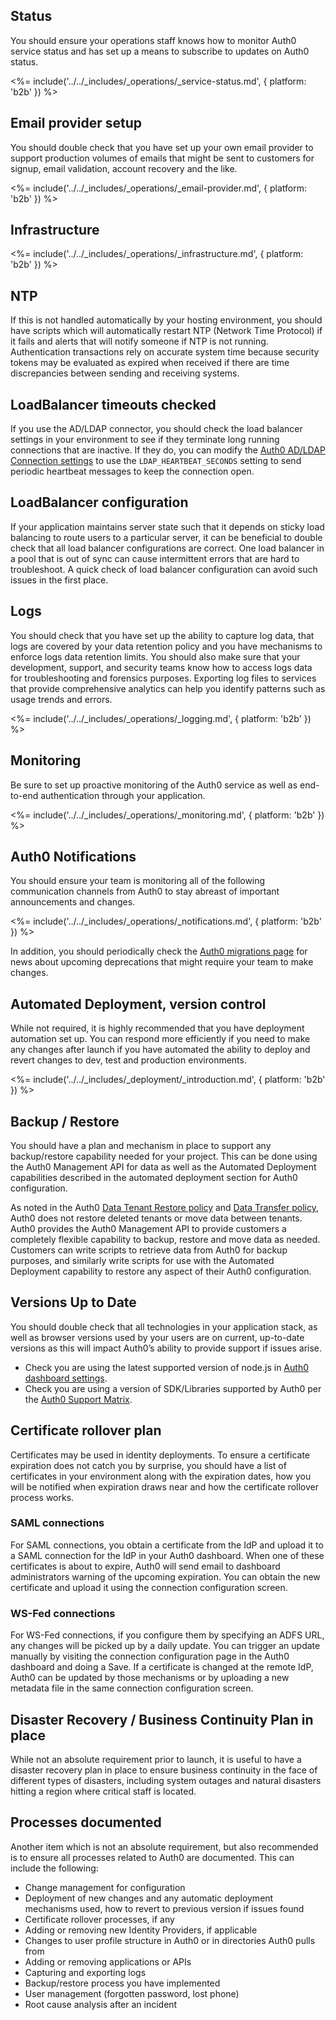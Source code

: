 ## Status

You should ensure your operations staff knows how to monitor Auth0 service status and has set up a means to subscribe to updates on Auth0 status.

<%= include('../../_includes/_operations/_service-status.md', { platform: 'b2b' }) %>

## Email provider setup

You should double check that you have set up your own email provider to support production volumes of emails that might be sent to customers for signup, email validation, account recovery and the like.

<%= include('../../_includes/_operations/_email-provider.md', { platform: 'b2b' }) %>

## Infrastructure

<%= include('../../_includes/_operations/_infrastructure.md', { platform: 'b2b' }) %>

## NTP

If this is not handled automatically by your hosting environment, you should have scripts which will automatically restart NTP (Network Time Protocol) if it fails and alerts that will notify someone if NTP is not running.  Authentication transactions rely on accurate system time because security tokens may be evaluated as expired when received if there are time discrepancies between sending and receiving systems.

## LoadBalancer timeouts checked 

If you use the AD/LDAP connector, you should check the load balancer settings in your environment to see if they terminate long running connections that are inactive. If they do, you can modify the [Auth0 AD/LDAP Connection settings](/connector/modify#configuration-file) to use the `LDAP_HEARTBEAT_SECONDS` setting to send periodic heartbeat messages to keep the connection open.

## LoadBalancer configuration

If your application maintains server state such that it depends on sticky load balancing to route users to a particular server, it can be beneficial to double check that all load balancer configurations are correct.  One load balancer in a pool that is out of sync can cause intermittent errors that are hard to troubleshoot.  A quick check of load balancer configuration can avoid such issues in the first place.

## Logs 

You should check that you have set up the ability to capture log data, that logs are covered by your data retention policy and you have mechanisms to enforce logs data retention limits. You should also make sure that your development, support, and security teams know how to access logs data for troubleshooting and forensics purposes. Exporting log files to services that provide comprehensive analytics can help you identify patterns such as usage trends and errors.

<%= include('../../_includes/_operations/_logging.md', { platform: 'b2b' }) %>

## Monitoring

Be sure to set up proactive monitoring of the Auth0 service as well as end-to-end authentication through your application. 

<%= include('../../_includes/_operations/_monitoring.md', { platform: 'b2b' }) %>

## Auth0 Notifications

You should ensure your team is monitoring all of the following communication channels from Auth0 to stay abreast of important announcements and changes.

<%= include('../../_includes/_operations/_notifications.md', { platform: 'b2b' }) %>

In addition, you should periodically check the [Auth0 migrations page](/product-lifecycle/migrations) for news about upcoming deprecations that might require your team to make changes.

## Automated Deployment, version control

While not required, it is highly recommended that you have deployment automation set up. You can respond more efficiently if you need to make any changes after launch if you have automated the ability to deploy and revert changes to dev, test and production environments.

<%= include('../../_includes/_deployment/_introduction.md', { platform: 'b2b' }) %>

## Backup / Restore

You should have a plan and mechanism in place to support any backup/restore capability needed for your project. This can be done using the Auth0 Management API for data as well as the Automated Deployment capabilities described in the automated deployment section for Auth0 configuration.

As noted in the Auth0 [Data Tenant Restore policy](policies/restore-deleted-tenant) and [Data Transfer policy](policies/data-transfer), Auth0 does not restore deleted tenants or move data between tenants.  Auth0 provides the Auth0 Management API to provide customers a completely flexible capability to backup, restore and move data as needed. Customers can write scripts to retrieve data from Auth0 for backup purposes, and similarly write scripts for use with the Automated Deployment capability to restore any aspect of their Auth0 configuration.

## Versions Up to Date

You should double check that all technologies in your application stack, as well as browser versions used by your users are on current, up-to-date versions as this will impact Auth0’s ability to provide support if issues arise.
* Check you are using the latest supported version of node.js in [Auth0 dashboard settings](/dashboard/dashboard-tenant-settings#extensibility).
* Check you are using a version of SDK/Libraries supported by Auth0 per the [Auth0 Support Matrix](/support/matrix).

## Certificate rollover plan

Certificates may be used in identity deployments. To ensure a certificate expiration does not catch you by surprise, you should have a list of certificates in your environment along with the expiration dates, how you will be notified when expiration draws near and how the certificate rollover process works.

### SAML connections

For SAML connections, you obtain a certificate from the IdP and upload it to a SAML connection for the IdP in your Auth0 dashboard. When one of these certificates is about to expire, Auth0 will send email to dashboard administrators warning of the upcoming expiration. You can obtain the new certificate and upload it using the connection configuration screen.

### WS-Fed connections

For WS-Fed connections, if you configure them by specifying an ADFS URL, any changes will be picked up by a daily update. You can trigger an update manually by visiting the connection configuration page in the Auth0 dashboard and doing a Save. If a certificate is changed at the remote IdP, Auth0 can be updated by those mechanisms or by uploading a new metadata file in the same connection configuration screen.

## Disaster Recovery / Business Continuity Plan in place

While not an absolute requirement prior to launch, it is useful to have a disaster recovery plan in place to ensure business continuity in the face of different types of disasters, including system outages and natural disasters hitting a region where critical staff is located.

## Processes documented

Another item which is not an absolute requirement, but also recommended is to ensure all processes related to Auth0 are documented. This can include the following:

* Change management for configuration
* Deployment of new changes and any automatic deployment mechanisms used, how to revert to previous version if issues found
* Certificate rollover processes, if any
* Adding or removing new Identity Providers, if applicable
* Changes to user profile structure in Auth0 or in directories Auth0 pulls from
* Adding or removing applications or APIs
* Capturing and exporting logs
* Backup/restore process you have implemented
* User management (forgotten password, lost phone)
* Root cause analysis after an incident
